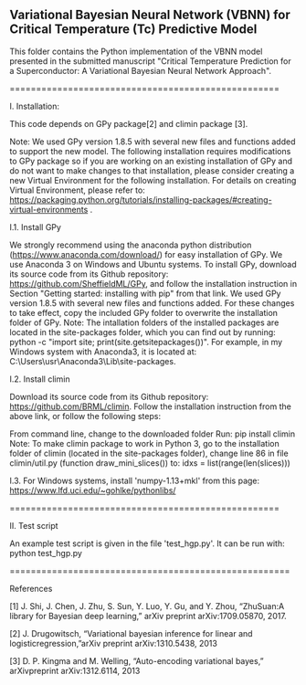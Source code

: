 ## Variational Bayesian Neural Network (VBNN) for Critical Temperature (Tc) Predictive Model

This folder contains the Python implementation of the VBNN model presented in the submitted manuscript "Critical Temperature Prediction for a Superconductor: A Variational Bayesian Neural Network Approach".

===================================================

I. Installation:

This code depends on GPy package[2] and climin package [3].

Note: We used GPy version 1.8.5 with several new files and functions added to support the new model. The following installation requires modifications to GPy package so if you are working on an existing installation of GPy and do not want to make changes to that installation, please consider creating a new Virtual Environment for the following installation. For details on creating Virtual Environment, please refer to: https://packaging.python.org/tutorials/installing-packages/#creating-virtual-environments .

I.1. Install GPy

We strongly recommend using the anaconda python distribution (https://www.anaconda.com/download/) for easy installation of GPy. We use Anaconda 3 on Windows and Ubuntu systems.
To install GPy, download its source code from its Github repository: https://github.com/SheffieldML/GPy, and follow the installation instruction in Section "Getting started: installing with pip" from that link.
We used GPy version 1.8.5 with several new files and functions added. For these changes to take effect, copy the included GPy folder to overwrite the installation folder of GPy.
Note: The intallation folders of the installed packages are located in the site-packages folder, which you can find out by running: python -c "import site; print(site.getsitepackages())". For example, in my Windows system with Anaconda3, it is located at: C:\Users\usr\Anaconda3\Lib\site-packages.

I.2. Install climin

Download its source code from its Github repository: https://github.com/BRML/climin. Follow the installation instruction from the above link, or follow the following steps:

From command line, change to the downloaded folder
Run: pip install climin
Note: To make climin package to work in Python 3, go to the installation folder of climin (located in the site-packages folder), change line 86 in file climin/util.py (function draw_mini_slices()) to: idxs = list(range(len(slices)))

I.3. For Windows systems, install 'numpy-1.13+mkl' from this page: https://www.lfd.uci.edu/~gohlke/pythonlibs/

===================================================

II. Test script

An example test script is given in the file 'test_hgp.py'. It can be run with: python test_hgp.py

=====================================================

References

[1] J. Shi, J. Chen, J. Zhu, S. Sun, Y. Luo, Y. Gu, and Y. Zhou, “ZhuSuan:A library for Bayesian deep learning,” arXiv preprint arXiv:1709.05870, 2017.

[2] J.  Drugowitsch,  “Variational  bayesian  inference  for  linear  and  logisticregression,”arXiv preprint arXiv:1310.5438, 2013

[3] D. P. Kingma and M. Welling, “Auto-encoding variational bayes,” arXivpreprint arXiv:1312.6114, 2013

